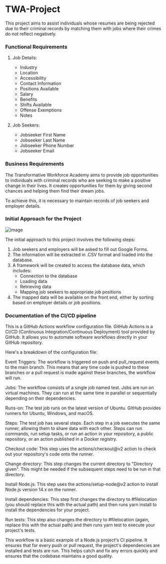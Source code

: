 # TWA-Project

This project aims to assist individuals whose resumes are being rejected due to their criminal records by matching them with jobs where their crimes do not reflect negatively.


### Functional Requirements

1. Job Details:
   - Industry
   - Location
   - Accessibility
   - Contact Information
   - Positions Available
   - Salary
   - Benefits
   - Shifts Available
   - Offense Exemptions
   - Notes

2. Job Seekers:
   - Jobseeker First Name
   - Jobseeker Last Name
   - Jobseeker Phone Number
   - Jobseeker Email

### Business Requirements

The Transformative Workforce Academy aims to provide job opportunities to individuals with criminal records who are seeking to make a positive change in their lives. It creates opportunities for them by giving second chances and helping them find their dream jobs.

To achieve this, it is necessary to maintain records of job seekers and employer details.

### Initial Approach for the Project

![image](https://github.com/NavyaNelluri/Project-TWA/assets/123142678/bbf27237-df59-4606-81bd-5c7d836caf96)

The initial approach to this project involves the following steps:

1. Job seekers and employers will be asked to fill out Google Forms.
2. The information will be extracted in .CSV format and loaded into the database.
3. A framework will be created to access the database data, which includes:
   - Connection to the database
   - Loading data
   - Retrieving data
   - Mapping job seekers to appropriate job positions
4. The mapped data will be available on the front end, either by sorting based on employer details or job positions.

### Documentation of the CI/CD pipeline
This is a GitHub Actions workflow configuration file. GitHub Actions is a CI/CD (Continuous Integration/Continuous Deployment) tool provided by GitHub. It allows you to automate software workflows directly in your GitHub repository.

Here's a breakdown of the configuration file:

Event Triggers: The workflow is triggered on push and pull_request events to the main branch. This means that any time code is pushed to these branches or a pull request is made against these branches, the workflow will run.

Jobs: The workflow consists of a single job named test. Jobs are run on virtual machines. They can run at the same time in parallel or sequentially depending on their dependencies.

Runs-on: The test job runs on the latest version of Ubuntu. GitHub provides runners for Ubuntu, Windows, and macOS.

Steps: The test job has several steps. Each step in a job executes the same runner, allowing them to share data with each other. Steps can run commands, run setup tasks, or run an action in your repository, a public repository, or an action published in a Docker registry.

Checkout code: This step uses the actions/checkout@v2 action to check out your repository's code onto the runner.

Change directory: This step changes the current directory to "Directory given". This might be needed if the subsequent steps need to be run in that directory.

Install Node.js: This step uses the actions/setup-node@v2 action to install Node.js version 14.x on the runner.

Install dependencies: This step first changes the directory to #filelocation (you should replace this with the actual path) and then runs yarn install to install the dependencies for your project.

Run tests: This step also changes the directory to #filelocation (again, replace this with the actual path) and then runs yarn test to execute your project's tests.

This workflow is a basic example of a Node.js project's CI pipeline. It ensures that for every push or pull request, the project's dependencies are installed and tests are run. This helps catch and fix any errors quickly and ensures that the codebase maintains a good quality.

